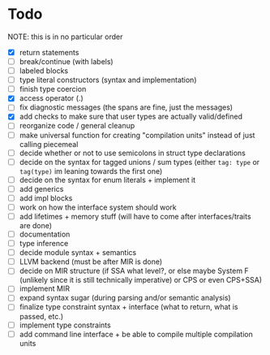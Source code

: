 # Todo

NOTE: this is in no particular order

- [x] return statements
- [ ] break/continue (with labels)
- [ ] labeled blocks
- [ ] type literal constructors (syntax and implementation)
- [ ] finish type coercion
- [x] access operator (.)
- [ ] fix diagnostic messages (the spans are fine, just the messages)
- [x] add checks to make sure that user types are actually valid/defined
- [ ] reorganize code / general cleanup
- [ ] make universal function for creating "compilation units" instead of just calling piecemeal
- [ ] decide whether or not to use semicolons in struct type declarations
- [ ] decide on the syntax for tagged unions / sum types (either `tag: type` or `tag(type)` im leaning towards the first one)
- [ ] decide on the syntax for enum literals + implement it
- [ ] add generics
- [ ] add impl blocks
- [ ] work on how the interface system should work
- [ ] add lifetimes + memory stuff (will have to come after interfaces/traits are done)
- [ ] documentation
- [ ] type inference
- [ ] decide module syntax + semantics
- [ ] LLVM backend (must be after MIR is done)
- [ ] decide on MIR structure (if SSA what level?, or else maybe System F (unlikely since it is still technically imperative) or CPS or even CPS+SSA)
- [ ] implement MIR
- [ ] expand syntax sugar (during parsing and/or semantic analysis)
- [ ] finalize type constraint syntax + interface (what to return, what is passed, etc.)
- [ ] implement type constraints
- [ ] add command line interface + be able to compile multiple compilation units
